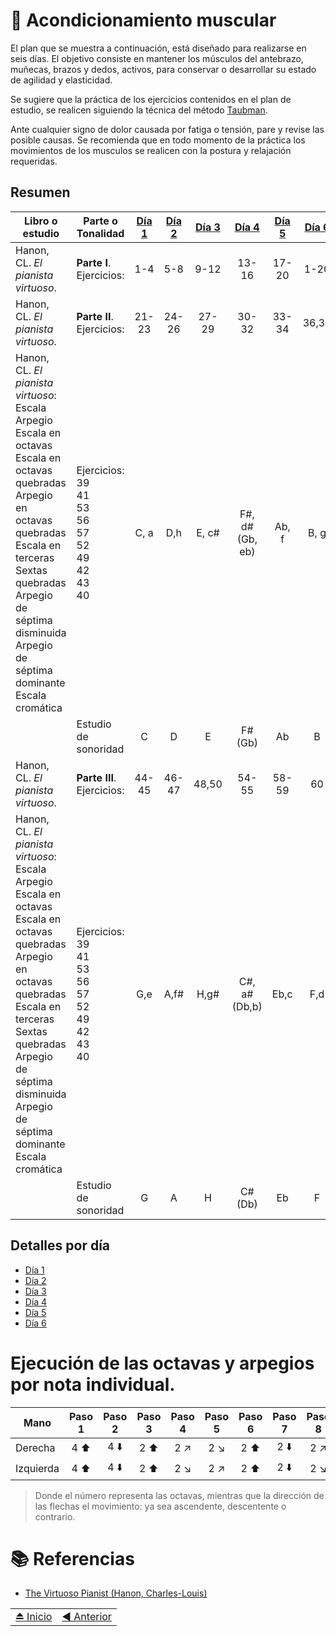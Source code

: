 # :musical_keyboard: Acondicionamiento muscular

El plan que se muestra a continuación, está diseñado para realizarse en seis días. El objetivo consiste en mantener los músculos del antebrazo, muñecas, brazos y dedos, activos, para conservar o desarrollar su estado de agilidad y elasticidad.

Se sugiere que la práctica de los ejercicios contenidos en el plan de estudio, se realicen siguiendo la técnica del método [Taubman](https://www.ednagolandsky.com/the-taubman-approach-basic-principles).

Ante cualquier signo de dolor causada por fatiga o tensión, pare y revise las posible causas. Se recomienda que en todo momento de la práctica los movimientos de los musculos se realicen con la postura y relajación requeridas.

## Resumen

| Libro o estudio | Parte o Tonalidad | [Día 1](dia_01.md) |  [Día 2](dia_02.md) | [Día 3](dia_03.md) | [Día 4](dia_04.md) | [Día 5](dia_05.md) | [Día 6](dia_06.md) |
| -- | -- | :--: | :--: | :--: | :--: | :--: | :--: |
| Hanon, CL. *El pianista virtuoso*.  | **Parte I**. Ejercicios:  | 1-4   | 5-8   | 9-12  | 13-16 | 17-20 | 1-20  |
| Hanon, CL. *El pianista virtuoso*.  | **Parte II**. Ejercicios: | 21-23 | 24-26 | 27-29 | 30-32 | 33-34 | 36,38 |
| Hanon, CL. *El pianista virtuoso*:</br>Escala</br>Arpegio</br>Escala en octavas</br>Escala en octavas quebradas</br>Arpegio en octavas quebradas</br>Escala en terceras</br>Sextas quebradas</br>Arpegio de séptima disminuida</br>Arpegio de séptima dominante</br>Escala cromática | Ejercicios:</br>39</br>41</br>53</br>56</br>57</br>52</br>49</br>42</br>43</br>40| C, a |  D,h| E, c# | F#, d#</br>\(Gb, eb\)| Ab, f| B, g|
| | Estudio de sonoridad | C | D | E | F#</br>\(Gb\)| Ab| B|
| Hanon, CL. *El pianista virtuoso*.  | **Parte III**. Ejercicios: | 44-45 | 46-47 | 48,50 | 54-55 | 58-59 | 60 |
| Hanon, CL. *El pianista virtuoso*:</br>Escala</br>Arpegio</br>Escala en octavas</br>Escala en octavas quebradas</br>Arpegio en octavas quebradas</br>Escala en terceras</br>Sextas quebradas</br>Arpegio de séptima disminuida</br>Arpegio de séptima dominante</br>Escala cromática | Ejercicios:</br>39</br>41</br>53</br>56</br>57</br>52</br>49</br>42</br>43</br>40 | G,e |  A,f# | H,g# | C#, a#</br> \(Db,b\) | Eb,c | F,d|
| | Estudio de sonoridad | G | A | H | C#</br>\(Db\)| Eb| F|


## Detalles por día
- [Día 1](dia_01.md)
- [Día 2](dia_02.md)
- [Día 3](dia_03.md)
- [Día 4](dia_04.md)
- [Día 5](dia_05.md)
- [Día 6](dia_06.md)

# Ejecución de las octavas y arpegios por nota individual.

|Mano| Paso 1 | Paso 2 | Paso 3 | Paso 4 | Paso 5 | Paso 6 | Paso 7 | Paso 8 | Paso 9 | Paso 10 |
|--|:--:|:--:|:--:|:--:|:--:|:--:|:--:|:--:|:--:|:--:|
|Derecha  | 4 :arrow_up: | 4 :arrow_down: | 2 :arrow_up: | 2 :arrow_upper_right: | 2 :arrow_lower_right: | 2 :arrow_up: | 2 :arrow_down: | 2 :arrow_upper_right: | 2 :arrow_lower_right: | 2 :arrow_down: |
|Izquierda| 4 :arrow_up: | 4 :arrow_down: | 2 :arrow_up: | 2 :arrow_lower_right: | 2 :arrow_upper_right: | 2 :arrow_up: | 2 :arrow_down: | 2 :arrow_lower_right: | 2 :arrow_upper_right: | 2 :arrow_down: |

> Donde el número representa las octavas, mientras que la dirección de las flechas el movimiento: ya sea ascendente, descentente o contrario.

# :books: Referencias
- [The Virtuoso Pianist \(Hanon, Charles-Louis\)](https://imslp.org/wiki/The_Virtuoso_Pianist_(Hanon%2C_Charles-Louis))

|||
|--|:--:|
|[:eject_button: Inicio](./acondicionamiento.md)| [:arrow_backward: Anterior](./dia_05.md) | 


